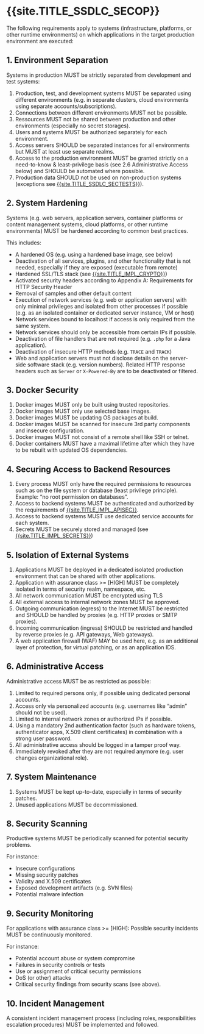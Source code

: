 # {{site.TITLE_SSDLC_SECOP}}

The following requirements apply to systems (infrastructure, platforms, or other runtime environments) on which applications in the target production environment are executed:

## 1. Environment Separation
Systems in production MUST be strictly separated from development and test systems:
1. Production, test, and development systems MUST be separated using different environments (e.g. in separate clusters, cloud environments using separate accounts/subscriptions).
2. Connections between different environments MUST not be possible.
3. Ressources MUST not be shared between production and other environments (especially no secret storages).
4. Users and systems MUST be authorized separately for each environment.
5. Access servers SHOULD be separated instances for all environments but MUST at least use separate realms.
6. Access to the production environment MUST be granted strictly on a need-to-know & least-privilege basis (see 2.6 Administrative Access below) and SHOULD be automated where possible.
7. Production data SHOULD not be used on non-production systems (exceptions see [{{site.TITLE_SSDLC_SECTESTS}}]({{site.URL_SSDLC_SECTESTS}})).
   
## 2. System Hardening
Systems (e.g. web servers, application servers, container platforms or content management systems, cloud platforms, or other runtime environments) MUST be hardened according to common best practices. 

This includes:
- A hardened OS (e.g. using a hardened base image, see below)
- Deactivation of all services, plugins, and other functionality that is not needed, especially if they are exposed (executable from remote)
- Hardened SSL/TLS stack (see [{{site.TITLE_IMPL_CRYPTO}}]({{site.URL_IMPL_CRYPTO}}))
- Activated security headers according to Appendix A: Requirements for HTTP Security Header
- Removal of samples and other default content
- Execution of network services (e.g. web or application servers) with only minimal privileges and isolated from other processes if possible (e.g. as an isolated container or dedicated server instance, VM or host)
- Network services bound to localhost if access is only required from the same system.
- Network services should only be accessible from certain IPs if possible.
- Deactivation of file handlers that are not required (e.g. `.php` for a Java application).
- Deactivation of insecure HTTP methods (e.g. `TRACE` and `TRACK`)
- Web and application servers must not disclose details on the server-side software stack (e.g. version numbers). Related HTTP response headers such as `Server` or `X-Powered-By` are to be deactivated or filtered.

## 3. Docker Security
1. Docker images MUST only be built using trusted repositories.
2. Docker images MUST only use selected base images.
3. Docker images MUST be updating OS packages at build.
4. Docker images MUST be scanned for insecure 3rd party components and insecure configuration.
5. Docker images MUST not consist of a remote shell like SSH or telnet.
6. Docker containers MUST have a maximal lifetime after which they have to be rebuilt with updated OS dependencies. 

## 4. Securing Access to Backend Resources
1. Every process MUST only have the required permissions to resources such as on the file system or database (least privilege principle). Example: “no root permission on databases”.
2. Access to backend systems MUST be authenticated and authorized by the requirements of [{{site.TITLE_IMPL_APISEC}}]({{site.URL_IMPL_APISEC}}).
3. Access to backend systems MUST use dedicated service accounts for each system.
4. Secrets MUST be securely stored and managed (see [{{site.TITLE_IMPL_SECRETS}}]({{site.URL_IMPL_SECRETS}}))

## 5. Isolation of External Systems
1. Applications MUST be deployed in a dedicated isolated production environment that can be shared with other applications.
2. Application with assurance class >= [HIGH] MUST be completely isolated in terms of security realm, namespace, etc.
3. All network communication MUST be encrypted using TLS
4. All external access to internal network zones MUST be approved.
5. Outgoing communication (egress) to the Internet MUST be restricted and SHOULD be handled by proxies (e.g. HTTP proxies or SMTP proxies).
6. Incoming communication (ingress) SHOULD be restricted and handled by reverse proxies (e.g. API gateways, Web gateways).
7. A web application firewall (WAF) MAY be used here, e.g. as an additional layer of protection, for virtual patching, or as an application IDS. 

## 6. Administrative Access
Administrative access MUST be as restricted as possible:
1. Limited to required persons only, if possible using dedicated personal accounts.
2. Access only via personalized accounts (e.g. usernames like “admin” should not be used).
3. Limited to internal network zones or authorized IPs if possible.
4. Using a mandatory 2nd authentication factor (such as hardware tokens, authenticator apps, X.509 client certificates) in combination with a strong user password.
5. All administrative access should be logged in a tamper proof way.
6. Immediately revoked after they are not required anymore (e.g. user changes organizational role).

## 7. System Maintenance
1. Systems MUST be kept up-to-date, especially in terms of security patches.
2. Unused applications MUST be decommissioned.

## 8. Security Scanning
Productive systems MUST be periodically scanned for potential security problems. 

For instance:
- Insecure configurations
- Missing security patches
- Validity and X.509 certificates
- Exposed development artifacts (e.g. SVN files)
- Potential malware infection

## 9. Security Monitoring
For applications with assurance class >= [HIGH]: Possible security incidents MUST be continuously monitored. 

For instance:
- Potential account abuse or system compromise
- Failures in security controls or tests
- Use or assignment of critical security permissions
- DoS (or other) attacks
- Critical security findings from security scans (see above).

## 10. Incident Management

A consistent incident management process (including roles, responsibilities escalation procedures) MUST be implemented and followed.
